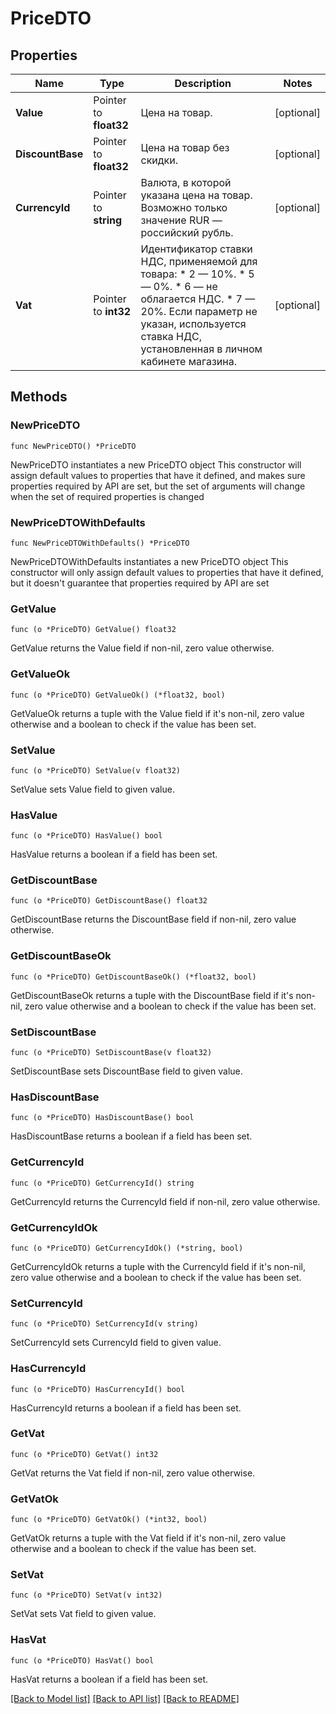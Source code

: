 # PriceDTO

## Properties

Name | Type | Description | Notes
------------ | ------------- | ------------- | -------------
**Value** | Pointer to **float32** | Цена на товар. | [optional] 
**DiscountBase** | Pointer to **float32** | Цена на товар без скидки. | [optional] 
**CurrencyId** | Pointer to **string** | Валюта, в которой указана цена на товар.  Возможно только значение RUR — российский рубль.  | [optional] 
**Vat** | Pointer to **int32** | Идентификатор ставки НДС, применяемой для товара:  * 2 — 10%. * 5 — 0%. * 6 — не облагается НДС. * 7 — 20%.  Если параметр не указан, используется ставка НДС, установленная в личном кабинете магазина.  | [optional] 

## Methods

### NewPriceDTO

`func NewPriceDTO() *PriceDTO`

NewPriceDTO instantiates a new PriceDTO object
This constructor will assign default values to properties that have it defined,
and makes sure properties required by API are set, but the set of arguments
will change when the set of required properties is changed

### NewPriceDTOWithDefaults

`func NewPriceDTOWithDefaults() *PriceDTO`

NewPriceDTOWithDefaults instantiates a new PriceDTO object
This constructor will only assign default values to properties that have it defined,
but it doesn't guarantee that properties required by API are set

### GetValue

`func (o *PriceDTO) GetValue() float32`

GetValue returns the Value field if non-nil, zero value otherwise.

### GetValueOk

`func (o *PriceDTO) GetValueOk() (*float32, bool)`

GetValueOk returns a tuple with the Value field if it's non-nil, zero value otherwise
and a boolean to check if the value has been set.

### SetValue

`func (o *PriceDTO) SetValue(v float32)`

SetValue sets Value field to given value.

### HasValue

`func (o *PriceDTO) HasValue() bool`

HasValue returns a boolean if a field has been set.

### GetDiscountBase

`func (o *PriceDTO) GetDiscountBase() float32`

GetDiscountBase returns the DiscountBase field if non-nil, zero value otherwise.

### GetDiscountBaseOk

`func (o *PriceDTO) GetDiscountBaseOk() (*float32, bool)`

GetDiscountBaseOk returns a tuple with the DiscountBase field if it's non-nil, zero value otherwise
and a boolean to check if the value has been set.

### SetDiscountBase

`func (o *PriceDTO) SetDiscountBase(v float32)`

SetDiscountBase sets DiscountBase field to given value.

### HasDiscountBase

`func (o *PriceDTO) HasDiscountBase() bool`

HasDiscountBase returns a boolean if a field has been set.

### GetCurrencyId

`func (o *PriceDTO) GetCurrencyId() string`

GetCurrencyId returns the CurrencyId field if non-nil, zero value otherwise.

### GetCurrencyIdOk

`func (o *PriceDTO) GetCurrencyIdOk() (*string, bool)`

GetCurrencyIdOk returns a tuple with the CurrencyId field if it's non-nil, zero value otherwise
and a boolean to check if the value has been set.

### SetCurrencyId

`func (o *PriceDTO) SetCurrencyId(v string)`

SetCurrencyId sets CurrencyId field to given value.

### HasCurrencyId

`func (o *PriceDTO) HasCurrencyId() bool`

HasCurrencyId returns a boolean if a field has been set.

### GetVat

`func (o *PriceDTO) GetVat() int32`

GetVat returns the Vat field if non-nil, zero value otherwise.

### GetVatOk

`func (o *PriceDTO) GetVatOk() (*int32, bool)`

GetVatOk returns a tuple with the Vat field if it's non-nil, zero value otherwise
and a boolean to check if the value has been set.

### SetVat

`func (o *PriceDTO) SetVat(v int32)`

SetVat sets Vat field to given value.

### HasVat

`func (o *PriceDTO) HasVat() bool`

HasVat returns a boolean if a field has been set.


[[Back to Model list]](../README.md#documentation-for-models) [[Back to API list]](../README.md#documentation-for-api-endpoints) [[Back to README]](../README.md)


